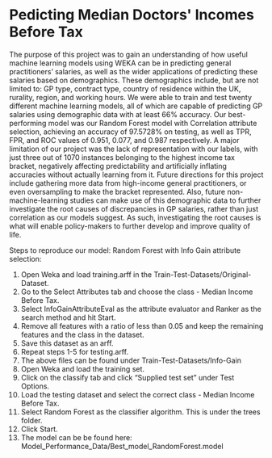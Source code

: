 # Pedicting Median Doctors' Incomes Before Tax

The purpose of this project was to gain an understanding of how useful machine learning models using WEKA can be in predicting general practitioners’ salaries, as well as the wider applications of predicting these salaries based on demographics. These demographics include, but are not limited to: GP type, contract type, country of residence within the UK, rurality, region, and working hours. We were able to train and test twenty different machine learning models, all of which are capable of predicting GP salaries using demographic data with at least 66% accuracy. Our best-performing model was our Random Forest model with Correlation attribute selection, achieving an accuracy of 97.5728% on testing, as well as TPR, FPR, and ROC values of 0.951, 0.077, and 0.987 respectively. A major limitation of our project was the lack of representation with our labels, with just three out of 1070 instances belonging to the highest income tax bracket, negatively affecting predictability and artificially inflating accuracies without actually learning from it. Future directions for this project include gathering more data from high-income general practitioners, or even oversampling to make the bracket represented. Also, future non-machine-learning studies can make use of this demographic data to further investigate the root causes of discrepancies in GP salaries, rather than just correlation as our models suggest. As such, investigating the root causes is what will enable policy-makers to further develop and improve quality of life.

Steps to reproduce our model: Random Forest with Info Gain attribute selection:

1. Open Weka and load training.arff in the Train-Test-Datasets/Original-Dataset.
2. Go to the Select Attributes tab and choose the class - Median Income Before Tax.
3. Select InfoGainAttributeEval as the attribute evaluator and Ranker as the search method and hit Start.
4. Remove all features with a ratio of less than 0.05 and keep the remaining features and the class in the dataset.
5. Save this dataset as an arff.
6. Repeat steps 1-5 for testing.arff.
7. The above files can be found under Train-Test-Datasets/Info-Gain
8. Open Weka and load the training set.
9. Click on the classify tab and click “Supplied test set” under Test Options.
10. Load the testing dataset and select the correct class - Median Income Before Tax.
11. Select Random Forest as the classifier algorithm. This is under the trees folder.
12. Click Start. 
13. The model can be be found here: Model_Performance_Data/Best_model_RandomForest.model
